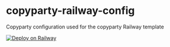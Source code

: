 # copyparty-railway-config

Copyparty configuration used for the copyparty Railway template

[![Deploy on Railway](https://railway.com/button.svg)](https://railway.com/deploy/copyparty?referralCode=app)
